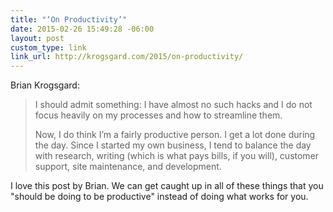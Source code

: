 ```yaml
---
title: "‘On Productivity’"
date: 2015-02-26 15:49:28 -06:00
layout: post
custom_type: link
link_url: http://krogsgard.com/2015/on-productivity/
---
```


Brian Krogsgard:

> I should admit something: I have almost no such hacks and I do not focus heavily on my processes and how to streamline them.
>
> Now, I do think I’m a fairly productive person. I get a lot done during the day. Since I started my own business, I tend to balance the day with research, writing (which is what pays bills, if you will), customer support, site maintenance, and development.

I love this post by Brian. We can get caught up in all of these things that you "should be doing to be productive" instead of doing what works for you.
